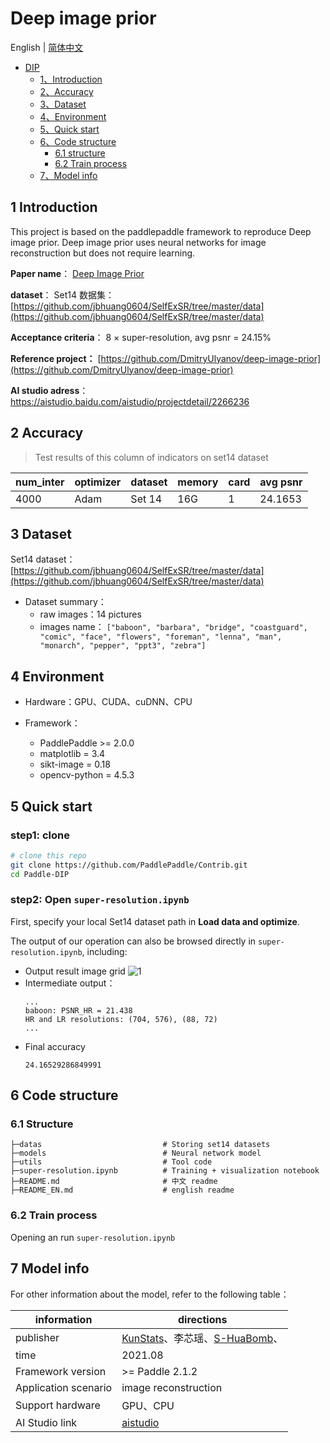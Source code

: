 ﻿# Deep image prior

English | [简体中文](./README.md)
   
   * [DIP](#resnet)
      * [1、Introduction](#1-Introduction)
      * [2、Accuracy](#2-Accuracy)
      * [3、Dataset](#3-Dataset)
      * [4、Environment](#4-Environment)
      * [5、Quick start](#5-Quick-start)
      * [6、Code structure](#6-Code-structure)
         * [6.1 structure](#61-structure)
         * [6.2 Train process](#62-Train-process)
      * [7、Model info](#7-Model-info)

## 1 Introduction

This project is based on the paddlepaddle framework to reproduce Deep image prior. Deep image prior uses neural networks for image reconstruction but does not require learning.


**Paper name**： [Deep Image Prior](https://arxiv.org/pdf/1711.10925.pdf)

**dataset**： Set14 数据集： [https://github.com/jbhuang0604/SelfExSR/tree/master/data](https://github.com/jbhuang0604/SelfExSR/tree/master/data)

**Acceptance criteria**： 8 × super-resolution, avg psnr = 24.15%

**Reference project：** [https://github.com/DmitryUlyanov/deep-image-prior](https://github.com/DmitryUlyanov/deep-image-prior)

**AI studio adress**：https://aistudio.baidu.com/aistudio/projectdetail/2266236

## 2 Accuracy

> Test results of this column of indicators on set14 dataset

|num_inter | optimizer | dataset | memory | card | avg psnr |
| --- | --- | --- | --- | --- | --- |
| 4000 | Adam | Set 14 | 16G | 1 | 24.1653 |

## 3 Dataset

Set14 dataset： [https://github.com/jbhuang0604/SelfExSR/tree/master/data](https://github.com/jbhuang0604/SelfExSR/tree/master/data)

- Dataset summary：
  - raw images：14 pictures
  - images name：
    `["baboon", "barbara", "bridge", "coastguard", "comic", "face", "flowers", "foreman", "lenna", "man", "monarch", "pepper", "ppt3", "zebra"]`

## 4 Environment

- Hardware：GPU、CUDA、cuDNN、CPU

- Framework：
  - PaddlePaddle >= 2.0.0
  - matplotlib = 3.4
  - sikt-image = 0.18
  - opencv-python = 4.5.3

## 5 Quick start

### step1: clone 

```bash
# clone this repo
git clone https://github.com/PaddlePaddle/Contrib.git
cd Paddle-DIP
```

### step2: Open `super-resolution.ipynb`

First, specify your local Set14 dataset path in **Load data and optimize**.

The output of our operation can also be browsed directly in `super-resolution.ipynb`, including:

- Output result image grid
  ![1](https://img-blog.csdnimg.cn/fca0b10c09154e87bd4e15d59ce78176.png)
- Intermediate output：
	```
	...
	baboon: PSNR_HR = 21.438
	HR and LR resolutions: (704, 576), (88, 72)
	...
	```
- Final accuracy
	```
	24.16529286849991
	```


## 6 Code structure

### 6.1 Structure

```
├─datas                           # Storing set14 datasets
├─models                          # Neural network model
├─utils                           # Tool code
├─super-resolution.ipynb          # Training + visualization notebook
├─README.md                       # 中文 readme
├─README_EN.md                    # english readme
```

### 6.2 Train process
Opening an run `super-resolution.ipynb`

## 7 Model info

For other information about the model, refer to the following table：

| information | directions |
| --- | --- |
| publisher | [KunStats](https://github.com/KunStats)、李芯瑶、[S-HuaBomb](https://github.com/S-HuaBomb)、|
| time | 2021.08 |
| Framework version | >= Paddle 2.1.2|
| Application scenario | image reconstruction  |
| Support hardware | GPU、CPU |
| AI Studio link |[aistudio](https://aistudio.baidu.com/aistudio/datasetdetail/2266236) |

